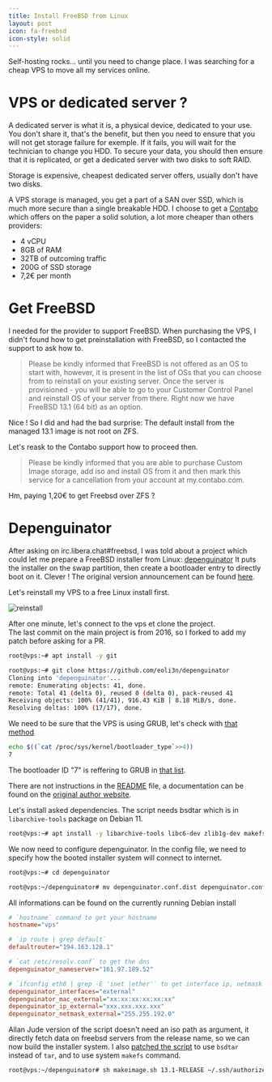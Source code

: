 ```yaml
---
title: Install FreeBSD from Linux
layout: post
icon: fa-freebsd
icon-style: solid
---
```

Self-hosting rocks... until you need to change place.
I was searching for a cheap VPS to move all my services online.

# VPS or dedicated server ?

A dedicated server is what it is, a physical device, dedicated to your use. You don't share it, that's the benefit, but then you need to ensure that you will not get storage failure for exemple. If it fails, you will wait for the technician to change you HDD. To secure your data, you should then ensure that it is replicated, or get a dedicated server with two disks to soft RAID.

Storage is expensive, cheapest dedicated server offers, usually don't have two disks.

A VPS storage is managed, you get a part of a SAN over SSD, which is much more secure than a single breakable HDD.
I choose to get a [Contabo](https://contabo.com/en/) which offers on the paper a solid solution, a lot more cheaper than others providers:
- 4 vCPU
- 8GB of RAM
- 32TB of outcoming traffic
- 200G of SSD storage
- 7,2€ per month

# Get FreeBSD

I needed for the provider to support FreeBSD. When purchasing the VPS, I didn't found how to get preinstallation with FreeBSD, so I contacted the support to ask how to.

> Please be kindly informed that FreeBSD is not offered as an OS to start with, however, it is present in the list of OSs that you can choose from to reinstall on your existing server. Once the server is provisioned - you will be able to go to your Customer Control Panel and reinstall OS of your server from there. Right now we have FreeBSD 13.1 (64 bit) as an option.

Nice ! So I did and had the bad surprise: The default install from the managed 13.1 image is not root on ZFS.

Let's reask to the Contabo support how to proceed then.

> Please be kindly informed that you are able to purchase Custom Image storage, add iso and install OS from it and then mark this service for a cancellation from your account at my.contabo.com.

Hm, paying 1,20€ to get Freebsd over ZFS ?

# Depenguinator

After asking on irc.libera.chat#freebsd, I was told about a project which could let me prepare a FreeBSD installer from Linux: [depenguinator](https://github.com/allanjude/depenguinator)
It puts the installer on the swap partition, then create a bootloader entry to directly boot on it. Clever !
The original version announcement can be found [here](https://www.daemonology.net/depenguinator/).

Let's reinstall my VPS to a free Linux install first.

![reinstall]({{site.baseurl}}/assets/images/vps/reinstall-debian11.png)

After one minute, let's connect to the vps et clone the project.  
The last commit on the main project is from 2016, so I forked to add my patch before asking for a PR.

```bash
root@vps:~# apt install -y git

root@vps:~# git clone https://github.com/eoli3n/depenguinator
Cloning into 'depenguinator'...
remote: Enumerating objects: 41, done.
remote: Total 41 (delta 0), reused 0 (delta 0), pack-reused 41
Receiving objects: 100% (41/41), 916.43 KiB | 8.18 MiB/s, done.
Resolving deltas: 100% (17/17), done.
```

We need to be sure that the VPS is using GRUB, let's check with [that method](https://unix.stackexchange.com/a/621012)

```bash
echo $((`cat /proc/sys/kernel/bootloader_type`>>4)) 
7
```

The bootloader ID "7" is reffering to GRUB in [that list](https://github.com/torvalds/linux/blob/0adb32858b0bddf4ada5f364a84ed60b196dbcda/Documentation/x86/boot.txt#L376-L393).

There are not instructions in the [README](https://github.com/allanjude/depenguinator/blob/master/README.md) file, a documentation can be found on the [original author website](https://www.daemonology.net/blog/2008-01-29-depenguinator-2.0.html).

Let's install asked dependencies. The script needs bsdtar which is in ``libarchive-tools`` package on Debian 11.

```bash
root@vps:~# apt install -y libarchive-tools libc6-dev zlib1g-dev makefs
```

We now need to configure depenguinator. In the config file, we need to specify how the booted installer system will connect to internet.

```bash
root@vps:~# cd depenguinator

root@vps:~/depenguinator# mv depenguinator.conf.dist depenguinator.conf
```

All informations can be found on the currently running Debian install

```ini
# `hostname` command to get your hostname
hostname="vps"

# `ip route | grep default`
defaultrouter="194.163.128.1"

# `cat /etc/resolv.conf` to get the dns
depenguinator_nameserver="161.97.189.52"

# `ifconfig eth0 | grep -E 'inet |ether'` to get interface ip, netmask and mac
depenguinator_interfaces="external"
depenguinator_mac_external="xx:xx:xx:xx:xx:xx"
depenguinator_ip_external="xxx.xxx.xxx.xxx"
depenguinator_netmask_external="255.255.192.0"
```

Allan Jude version of the script doesn't need an iso path as argument, it directly fetch data on freebsd servers from the release name, so we can now build the installer system.
I also [patched the script](https://github.com/allanjude/depenguinator/commit/3a29a2bba2347e6e7207c3cfc96fe1778637a4e1) to use ``bsdtar`` instead of ``tar``, and to use system ``makefs`` command.

```bash
root@vps:~/depenguinator# sh makeimage.sh 13.1-RELEASE ~/.ssh/authorized_keys
```
